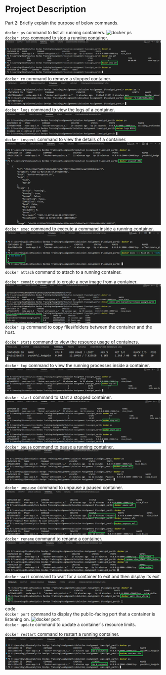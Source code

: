 # Project Description
Part 2: Briefly explain the purpose of below commands.

`docker ps` command to list all running containers.
![docker ps](../assets/run_ps.png "docker ps")  
`docker stop` command to stop a running container.
![docker stop](/assets/stop.png)
`docker rm` command to remove a stopped container.  
![docker rm](/assets/rm.png)  
`docker logs` command to view the logs of a container.  
![docker logs](/assets/logs.png)  
`docker inspect` command to view the details of a container.  
![docker inspect](/assets/inspect.png)  
`docker exec` command to execute a command inside a running container.  
![docker exec](/assets/exec.png)  
`docker attach` command to attach to a running container.  

`docker commit` command to create a new image from a container.  
![docker commit](/assets/commit.png)  
`docker cp` command to copy files/folders between the container and the host.  

`docker stats` command to view the resource usage of containers.  
![docker stats](/assets/stats.png)  
`docker top` command to view the running processes inside a container.  
![docker top](/assets/top.png)  
`docker start` command to start a stopped container.  
![docker start](/assets/stop_start.png)  
`docker pause` command to pause a running container.  
![docker pause](/assets/pause.png)  
`docker unpause` command to unpause a paused container.  
![docker unpause](/assets/pause_unpause.png)  
`docker rename` command to rename a container.  
![docker rename](/assets/rename.png)  
`docker wait` command to wait for a container to exit and then display its exit 
![docker wait](/assets/wait.png)  code.  
`docker port` command to display the public-facing port that a container is listening on.
![docker port](/assets/port.pngg)    
`docker update` command to update a container`s resource limits.  

`docker restart` command to restart a running container.  
![docker restart](/assets/restart.png)  